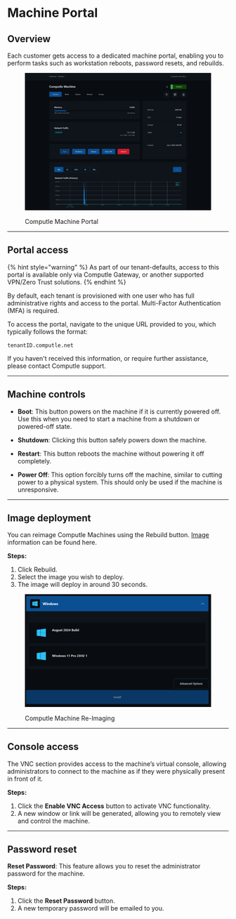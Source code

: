 # Machine Portal

## **Overview**

Each customer gets access to a dedicated machine portal, enabling you to perform tasks such as workstation reboots, password resets, and rebuilds.

<figure><img src="../../.gitbook/assets/image (6).png" alt=""><figcaption><p>Computle Machine Portal</p></figcaption></figure>

***

## **Portal access**

{% hint style="warning" %}
As part of our tenant-defaults, access to this portal is available only via Computle Gateway, or another supported VPN/Zero Trust solutions.&#x20;
{% endhint %}

By default, each tenant is provisioned with one user who has full administrative rights and access to the portal. Multi-Factor Authentication (MFA) is required.&#x20;

To access the portal, navigate to the unique URL provided to you, which typically follows the format:

```
tenantID.computle.net
```

If you haven't received this information, or require further assistance, please contact Computle support.

***

## **Machine controls**

*   **Boot**: This button powers on the machine if it is currently powered off. Use this when you need to start a machine from a shutdown or powered-off state.


*   **Shutdown**: Clicking this button safely powers down the machine.


*   **Restart**: This button reboots the machine without powering it off completely.


* **Power Off**: This option forcibly turns off the machine, similar to cutting power to a physical system. This should only be used if the machine is unresponsive.

***

## **Image deployment**

You can reimage Computle Machines using the Rebuild button. [Image ](machine-portal.md#image-deployment)information can be found here.

**Steps:**

1. Click Rebuild.
2. Select the image you wish to deploy.
3. The image will deploy in around 30 seconds.

<figure><img src="../../.gitbook/assets/image (1).png" alt=""><figcaption><p>Computle Machine Re-Imaging</p></figcaption></figure>

***

## **Console access**&#x20;

The VNC section provides access to the machine’s virtual console, allowing administrators to connect to the machine as if they were physically present in front of it.

**Steps:**

1. Click the **Enable VNC Access** button to activate VNC functionality.
2. A new window or link will be generated, allowing you to remotely view and control the machine.

***

## **Password reset**

**Reset Password**: This feature allows you to reset the administrator password for the machine.

**Steps:**

1. Click the **Reset Password** button.
2. A new temporary password will be emailed to you.

&#x20;
